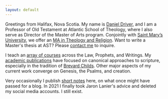 ```yaml
---
layout: default
---
```


<div class="lead pretty-links">

Greetings from Halifax, Nova Scotia. My name is [Daniel Driver](about/), and I am a Professor of Old Testament at Atlantic School of Theology, where I also serve as Director of the Master of Arts program.
Conjointly with [Saint Mary’s University](https://www.smu.ca/academics/m-a-theology.html), we offer an [MA in Theology and Religion](https://www.astheology.ns.ca/future/graduate/ma-theology-religious-studies.html).
Want to write a Master's thesis at AST? Please [contact me](about/#contact) to inquire.

I teach an [array of courses](courses/) across the Law, Prophets, and Writings.
My [academic publications](work/) have focused on canonical approaches to scripture, especially in the tradition of [Brevard Childs](bsc/).
Other major aspects of my current work converge on Genesis, the Psalms, and creation.

Very occasionally I publish [short notes](notes/) here, on what once might have passed for a blog. In 2021 I finally took Jaron Lanier's advice and deleted my social media accounts. I still exist.

</div>
